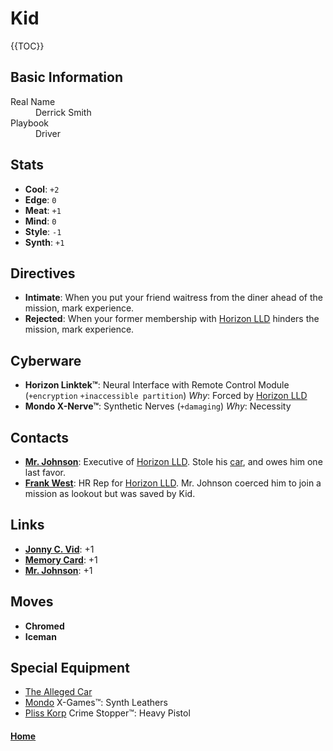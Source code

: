 # Kid

{{TOC}}

## Basic Information
<dl>
	<dt>Real Name</dt>
	<dd>Derrick Smith</dd>
	<dt>Playbook</dt>
	<dd>Driver</dd>
</dl>

## Stats
- **Cool**: `+2`
- **Edge**: `0`
- **Meat**: `+1`
- **Mind**: `0`
- **Style**: `-1`
- **Synth**: `+1`

## Directives
- **Intimate**: When you put your friend waitress from the diner ahead of the mission, mark experience.
- **Rejected**: When your former membership with [Horizon LLD](../Corporations/HorizonLLD.md) hinders the mission, mark experience.

## Cyberware
- **Horizon Linktek™**: Neural Interface with Remote Control Module (`+encryption` `+inaccessible partition`)
_Why_: Forced by [Horizon LLD](../Corporations/HorizonLLD.md)
- **Mondo X-Nerve™**: Synthetic Nerves (`+damaging`)
_Why_: Necessity

## Contacts
- **[Mr. Johnson](../Contacts/MrJohnson.md)**: Executive of [Horizon LLD](../Corporations/HorizonLLD.md). Stole his [car](../Equipment/TheAllegedCar.md), and owes him one last favor.
- **[Frank West](../Contacts/FrankWest.md)**: HR Rep for [Horizon LLD](../Corporations/HorizonLLD.md). Mr. Johnson coerced him to join a mission as lookout but was saved by Kid.

## Links
- **[Jonny C. Vid](JonnyCVid.md)**: +1
- **[Memory Card](MemoryCard.md)**: +1
- **[Mr. Johnson](MrJohnson.md)**: +1

## Moves
- **Chromed**
- **Iceman**

## Special Equipment
- [The Alleged Car](../Equipment/TheAllegedCar.md)
- [Mondo](../Corporations/MondoCorp.md) X-Games™: Synth Leathers
- [Pliss Korp](../Corporations/PlissKorp.md) Crime Stopper™: Heavy Pistol

#### [Home](Characters.md)